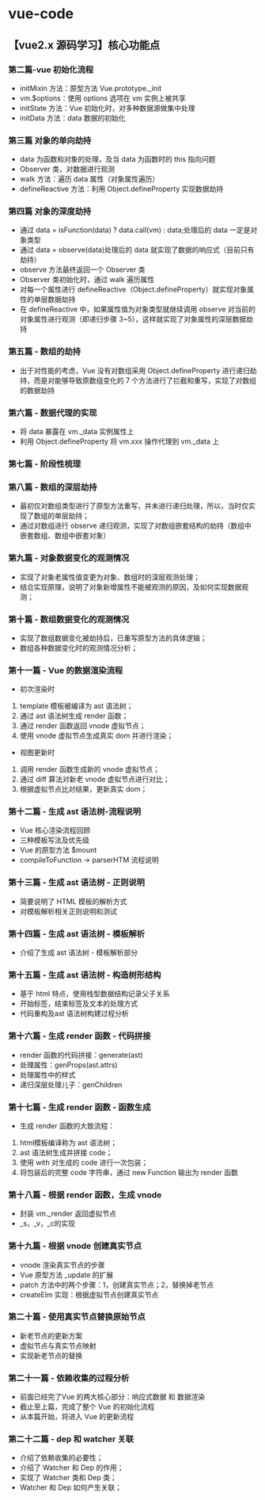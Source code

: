 # vue-code

## 【vue2.x 源码学习】核心功能点

### 第二篇-vue 初始化流程

- initMixin 方法：原型方法 Vue.prototype.\_init
- vm.\$options：使用 options 选项在 vm 实例上被共享
- initState 方法：Vue 初始化时，对多种数据源做集中处理
- initData 方法：data 数据的初始化

### 第三篇 对象的单向劫持

- data 为函数和对象的处理，及当 data 为函数时的 this 指向问题
- Observer 类，对数据进行观测
- walk 方法：遍历 data 属性（对象属性遍历）
- defineReactive 方法：利用 Object.defineProperty 实现数据劫持

### 第四篇 对象的深度劫持

- 通过 data = isFunction(data) ? data.call(vm) : data;处理后的 data 一定是对象类型
- 通过 data = observe(data)处理后的 data 就实现了数据的响应式（目前只有劫持）
- observe 方法最终返回一个 Observer 类
- Observer 类初始化时，通过 walk 遍历属性
- 对每一个属性进行 defineReactive（Object.defineProperty）就实现对象属性的单层数据劫持
- 在 defineReactive 中，如果属性值为对象类型就继续调用 observe 对当前的对象属性进行观测（即递归步骤 3~5），这样就实现了对象属性的深层数据劫持

### 第五篇 - 数组的劫持

- 出于对性能的考虑，Vue 没有对数组采用 Object.defineProperty 进行递归劫持，而是对能够导致原数组变化的 7 个方法进行了拦截和重写，实现了对数组的数据劫持

### 第六篇 - 数据代理的实现

- 将 data 暴露在 vm.\_data 实例属性上
- 利用 Object.defineProperty 将 vm.xxx 操作代理到 vm.\_data 上

### 第七篇 - 阶段性梳理

### 第八篇 - 数组的深层劫持

- 最初仅对数组类型进行了原型方法重写，并未进行递归处理，所以，当时仅实现了数组的单层劫持；
- 通过对数组进行 observe 递归观测，实现了对数组嵌套结构的劫持（数组中嵌套数组、数组中嵌套对象）

### 第九篇 - 对象数据变化的观测情况

- 实现了对象老属性值变更为对象、数组时的深层观测处理；
- 结合实现原理，说明了对象新增属性不能被观测的原因，及如何实现数据观测；

### 第十篇 - 数组数据变化的观测情况

- 实现了数组数据变化被劫持后，已重写原型方法的具体逻辑；
- 数组各种数据变化时的观测情况分析；

### 第十一篇 - Vue 的数据渲染流程

- 初次渲染时

1. template 模板被编译为 ast 语法树；
2. 通过 ast 语法树生成 render 函数；
3. 通过 render 函数返回 vnode 虚拟节点；
4. 使用 vnode 虚拟节点生成真实 dom 并进行渲染；

- 视图更新时

1. 调用 render 函数生成新的 vnode 虚拟节点；
2. 通过 diff 算法对新老 vnode 虚拟节点进行对比；
3. 根据虚拟节点比对结果，更新真实 dom；

### 第十二篇 - 生成 ast 语法树-流程说明

- Vue 核心渲染流程回顾
- 三种模板写法及优先级
- Vue 的原型方法 \$mount
- compileToFunction -> parserHTM 流程说明

### 第十三篇 - 生成 ast 语法树 - 正则说明

- 简要说明了 HTML 模板的解析方式
- 对模板解析相关正则说明和测试

### 第十四篇 - 生成 ast 语法树 - 模板解析

- 介绍了生成 ast 语法树 - 模板解析部分

### 第十五篇 - 生成 ast 语法树 - 构造树形结构
- 基于 html 特点，使用栈型数据结构记录父子关系
- 开始标签，结束标签及文本的处理方式
- 代码重构及ast 语法树构建过程分析

### 第十六篇 - 生成 render 函数 - 代码拼接
- render 函数的代码拼接：generate(ast)
- 处理属性：genProps(ast.attrs)
- 处理属性中的样式
- 递归深层处理儿子：genChildren

### 第十七篇 - 生成 render 函数 - 函数生成
- 生成 render 函数的大致流程：
1. html模板编译称为 ast 语法树；
2. ast 语法树生成并拼接 code；
3. 使用 with 对生成的 code 进行一次包装；
4. 将包装后的完整 code 字符串，通过 new Function 输出为 render 函数

### 第十八篇 - 根据 render 函数，生成 vnode
- 封装 vm._render 返回虚拟节点
- _s，_v，_c的实现

### 第十九篇 - 根据 vnode 创建真实节点
- vnode 渲染真实节点的步骤
- Vue 原型方法 _update 的扩展
- patch 方法中的两个步骤：1，创建真实节点；2，替换掉老节点
- createElm 实现：根据虚拟节点创建真实节点

### 第二十篇 - 使用真实节点替换原始节点
- 新老节点的更新方案
- 虚拟节点与真实节点映射
- 实现新老节点的替换

### 第二十一篇 - 依赖收集的过程分析
- 前面已经完了Vue 的两大核心部分：响应式数据 和 数据渲染
- 截止至上篇，完成了整个 Vue 的初始化流程
- 从本篇开始，将进入 Vue 的更新流程

### 第二十二篇 - dep 和 watcher 关联
- 介绍了依赖收集的必要性；
- 介绍了 Watcher 和 Dep 的作用；
- 实现了 Watcher 类和 Dep 类；
- Watcher 和 Dep 如何产生关联；